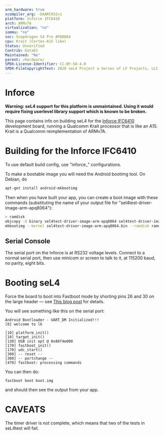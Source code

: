 ```yaml
---
arm_hardware: true
xcompiler_arg: -DAARCH32=1
platform: Inforce IFC6410
arch: ARMv7A
virtualization: "no"
iommu: "no"
soc: Snapdragon S4 Pro APQ8064
cpu: Krait (Cortex-A15 like)
Status: Unverified
Contrib: Data61
Maintained: "No"
parent: /Hardware/
SPDX-License-Identifier: CC-BY-SA-4.0
SPDX-FileCopyrightText: 2020 seL4 Project a Series of LF Projects, LLC.
---
```

# Inforce

**Warning: seL4 support for this platform is unmaintained.  Using it would require fixing userlevel library support which is known to be broken.**


This page contains info on building seL4 for the
[Inforce IFC6410](http://www.inforcelive.com/index.php?route=product/product&product_id=53) development board, running a Qualcomm Krait processor that
is like an A15. Krait is a Qualcomm reimplementation of ARMv7A.

# Building for the Inforce IFC6410
 To use default build config, use
"inforce_" configurations.

To make a bootable image you will need the Android bootimg tool. On
Debian, do

```bash
apt-get install android-mkbootimg
```
Then when you have built your app, you can create a boot image with
these commands (substituting the name of your output file for
"sel4test-driver-image-arm-apq8064"):


```bash
> ramdisk
objcopy -O binary sel4test-driver-image-arm-apq8064 sel4test-driver-image-arm-apq8064.bin
mkbootimg --kernel sel4test-driver-image-arm-apq8064.bin --ramdisk ramdisk --base "0x82000000" --output boot.img
```
## Serial Console
The serial port on the Inforce is at RS232 voltage levels. Connect to a
normal serial port, then use minicom or screen to talk to it, at 115200
baud, no parity, eight bits.

# Booting seL4
 Force the board to boot into Fastboot mode by shorting
pins 26 and 30 on the large header — see
[This blog post](https://web.archive.org/web/20150526213626/http://mydragonboard.org/2013/forcing-ifc6410-into-fastboot) for details.

You will see something like this on the serial port:
```
Android Bootloader - UART_DM Initialized!!!
[0] welcome to lk

[10] platform_init()
[10] target_init()
[130] USB init ept @ 0x88f4e000
[170] fastboot_init()
[170] udc_start()
[300] -- reset --
[300] -- portchange --
[470] fastboot: processing commands
```
You can then do:

```
fastboot boot boot.img
```
and should then see the output from your
app.

# CAVEATS
 The timer driver is not complete, which means that two of
the tests in seL4test will fail.
